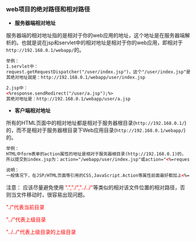 ### web项目的绝对路径和相对路径

* **服务器端相对地址**

服务器端的相对地址指的是相对于你的web应用的地址，这个地址是在服务器端解析的。也就是说在jsp和servlet中的相对地址是相对于你的web应用，即相对于`http://192.168.0.1/webapp/`的。

```html
举例：
1.servlet中：
request.getRequestDispatcher("/user/index.jsp")，这个"/user/index.jsp"是相对于当前web应用的webapp目录的,
其绝对地址就是：http://192.168.0.1/webapp/user/index.jsp

2.jsp中：
<%response.sendRedirect("/user/a.jsp");%>
其绝对地址是：http://192.168.0.1/webapp/user/a.jsp
```

* **客户端相对地址**

所有的HTML页面中的相对地址都是相对于服务器根目录(`http://192.168.0.1/`)的，而不是相对于服务器根目录下Web应用目录(`http://192.168.0.1/webapp/`)的。

```html
举例：
HTML中form表单的action属性的地址是相对于服务器根目录(http://192.168.0.1)的，
所以提交到index.jsp为：action="/webapp/user/index.jsp"或action="<%=request.getContextPath()%>/user/a.jsp";

说明：
一般情况下，在JSP/HTML页面等引用的CSS,JavaScript.Action等属性前面最好都加上<%=request.getContextPath()%>，以确保所引用的文件都属于Web应用中的目录。
```

注意：
应该尽量避免使用 <font color="red">".","./","../../"</font>等类似的相对该文件位置的相对路径，否则当文件移动时，很容易出现问题。

  <font color="red">"./"代表当前目录</font>

  <font color="red">"../"代表上级目录</font>

  <font color="red">"../../"代表上级目录的上级目录</font>